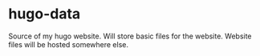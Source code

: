 # hugo-data
Source of my hugo website. Will store basic files for the website. Website files will be hosted somewhere else.
